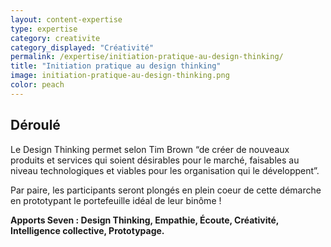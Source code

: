 ```yaml
---
layout: content-expertise
type: expertise
category: creativite
category_displayed: "Créativité"
permalink: /expertise/initiation-pratique-au-design-thinking/
title: "Initiation pratique au design thinking"
image: initiation-pratique-au-design-thinking.png
color: peach
---
```


## Déroulé

Le Design Thinking permet selon Tim Brown “de créer de nouveaux produits et services qui soient désirables pour le marché, faisables au niveau technologiques et viables pour les organisation qui le développent”.

Par paire, les participants seront plongés en plein coeur de cette démarche en prototypant le portefeuille idéal de leur binôme&nbsp;!

**Apports Seven : Design Thinking, Empathie, Écoute, Créativité, Intelligence collective, Prototypage.**

